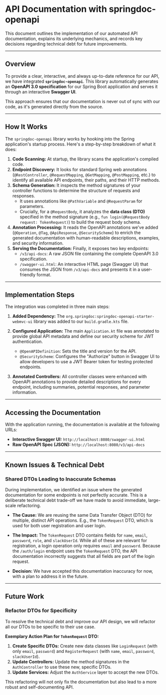 # API Documentation with springdoc-openapi

This document outlines the implementation of our automated API documentation, explains its underlying mechanics, and records key decisions regarding technical debt for future improvements.

---

## Overview

To provide a clear, interactive, and always up-to-date reference for our API, we have integrated **`springdoc-openapi`**. This library automatically generates an **OpenAPI 3.0 specification** for our Spring Boot application and serves it through an interactive **Swagger UI**.

This approach ensures that our documentation is never out of sync with our code, as it's generated directly from the source.

---

## How It Works

The `springdoc-openapi` library works by hooking into the Spring application's startup process. Here's a step-by-step breakdown of what it does:

1.  **Code Scanning:** At startup, the library scans the application's compiled code.
2.  **Endpoint Discovery:** It looks for standard Spring web annotations (`@RestController`, `@RequestMapping`, `@GetMapping`, `@PostMapping`, etc.) to identify all available API endpoints, their paths, and their HTTP methods.
3.  **Schema Generation:** It inspects the method signatures of your controller functions to determine the structure of requests and responses.
    * It uses annotations like `@PathVariable` and `@RequestParam` for parameters.
    * Crucially, for a `@RequestBody`, it analyzes the **data class (DTO)** specified in the method signature (e.g., `fun login(@RequestBody request: TokenRequest)`) to build the request body schema.
4.  **Annotation Processing:** It reads the OpenAPI annotations we've added (`@Operation`, `@Tag`, `@ApiResponse`, `@SecurityScheme`) to enrich the generated documentation with human-readable descriptions, examples, and security information.
5.  **Serving the Documentation:** Finally, it exposes two key endpoints:
    * `/v3/api-docs`: A raw JSON file containing the complete OpenAPI 3.0 specification.
    * `/swagger-ui.html`: An interactive HTML page (Swagger UI) that consumes the JSON from `/v3/api-docs` and presents it in a user-friendly format.

---

## Implementation Steps

The integration was completed in three main steps:

1.  **Added Dependency:** The `org.springdoc:springdoc-openapi-starter-webmvc-ui` library was added to our `build.gradle.kts` file.

2.  **Configured Application:** The main `Application.kt` file was annotated to provide global API metadata and define our security scheme for JWT authentication.
    * `@OpenAPIDefinition`: Sets the title and version for the API.
    * `@SecurityScheme`: Configures the "Authorize" button in Swagger UI to allow developers to use a JWT Bearer token for testing protected endpoints.

3.  **Annotated Controllers:** All controller classes were enhanced with OpenAPI annotations to provide detailed descriptions for every endpoint, including summaries, potential responses, and parameter information.

---

## Accessing the Documentation

With the application running, the documentation is available at the following URLs:

-   **Interactive Swagger UI:** `http://localhost:8080/swagger-ui.html`
-   **Raw OpenAPI Spec (JSON):** `http://localhost:8080/v3/api-docs`

---

## Known Issues & Technical Debt

### Shared DTOs Leading to Inaccurate Schemas

During implementation, we identified an issue where the generated documentation for some endpoints is not perfectly accurate. This is a deliberate technical debt trade-off we have made to avoid immediate, large-scale refactoring.

-   **The Cause:** We are reusing the same Data Transfer Object (DTO) for multiple, distinct API operations. E.g., the `TokenRequest` DTO, which is used for both user registration and user login.

-   **The Impact:** The `TokenRequest` DTO contains fields for `name`, `email`, `password`, `role`, and `slackUserId`. While all of these are relevant for registration, a login operation only requires `email` and `password`. Because the `/auth/login` endpoint uses the `TokenRequest` DTO, the API documentation incorrectly suggests that all fields are part of the login request.

-   **Decision:** We have accepted this documentation inaccuracy for now, with a plan to address it in the future.

---

## Future Work

### Refactor DTOs for Specificity

To resolve the technical debt and improve our API design, we will refactor all our DTOs to be specific to their use case.

**Exemplary Action Plan for `TokenRequest` DTO:**
1.  **Create Specific DTOs:** Create new data classes like `LoginRequest` (with only `email`, `password`) and `RegisterRequest` (with `name`, `email`, `password`, `slackUserId`).
2.  **Update Controllers:** Update the method signatures in the `AuthController` to use these new, specific DTOs.
3.  **Update Services:** Adjust the `AuthService` layer to accept the new DTOs.

This refactoring will not only fix the documentation but also lead to a more robust and self-documenting API.


